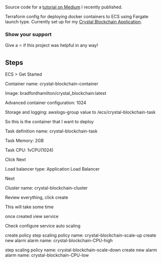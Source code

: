 Source code for a [tutorial on Medium](https://medium.com/@bradford_hamilton/deploying-containers-on-amazons-ecs-using-fargate-and-terraform-part-2-2e6f6a3a957f) I recently published.

Terraform config for deploying docker containers to ECS using Fargate launch type. Currently set up for my [Crystal Blockchain Application](https://github.com/bradford-hamilton/crystal-blockchain).

### Show your support

Give a ⭐ if this project was helpful in any way!


## Steps

ECS > Get Started

Container name: crystal-blockchain-container

Image: bradfordhamilton/crystal_blockchain:latest

Advanced container configuration: 1024

Storage and logging: awslogs-group value to /ecs/crystal-blockchain-task

So this is the container that I want to deploy

Task definition name: crystal-blockchain-task

Task Memory: 2GB

Task CPU: 1vCPU(1024)

Click Next

Load balancer type: Application Load Balancer

Next

Cluster name: crystal-blockchain-cluster

Review everything, click create

This will take some time

once created view service

Check configure service auto scaling

create policy 
step scaling
policy name: crystal-blockchain-scale-up
create new alarm
alarm name: crystal-blockchain-CPU-high

step scaling
policy name: crystal-blockchain-scale-down
create new alarm
alarm name: crystal-blockchain-CPU-low